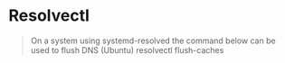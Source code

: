 # Resolvectl

> On a system using systemd-resolved the command below can be used to flush DNS (Ubuntu)
resolvectl flush-caches